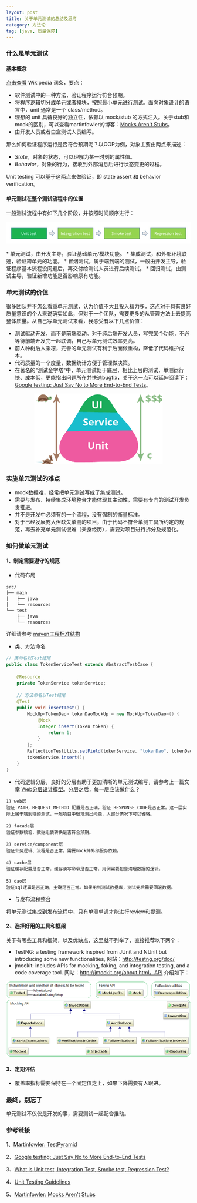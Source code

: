 ```yaml
---
layout: post
title: 关于单元测试的总结及思考
category: 方法论
tag: [java, 质量保障]
---
```


### 什么是单元测试

#### 基本概念
[点击查看](https://en.wikipedia.org/wiki/Unit_testing) Wikipedia 词条，要点：

* 软件测试中的一种方法，验证程序运行符合预期。
* 将程序逻辑切分成单元或者模块，按照最小单元进行测试。面向对象设计的语言中，unit 通常是一个 class/method。
* 理想的 unit 具备良好的独立性，依赖以 mock/stub 的方式注入。关于stub和mock的区别，可以查看martinfowler的博客：[Mocks Aren't Stubs](https://martinfowler.com/articles/mocksArentStubs.html)。
* 由开发人员或者白盒测试人员编写。

那么如何验证程序运行是否符合预期呢？以OOP为例，对象主要由两点来描述：

* <em>State</em>，对象的状态，可以理解为某一时刻的属性值。
* <em>Behavior</em>，对象的行为，接收到外部消息后进行状态变更的过程。

Unit testing 可以基于这两点来做验证，即 state assert 和 behavior verification。

#### 单元测试在整个测试流程中的位置
一般测试流程中有如下几个阶段，并按照时间顺序进行：
<p align="center">
<img src="/assets/images/unit-test-2.png" alt="test" style="height: 60px;"/>
</p>
* 单元测试，由开发主导，验证基础单元/模块功能。
* 集成测试，和外部环境联通，验证跨单元的功能。
* 冒烟测试，属于端到端的测试，一般由开发主导，验证程序基本流程没问题后，再交付给测试人员进行后续测试。
* 回归测试，由测试主导，验证新增功能是否影响原有功能。

### 单元测试的价值
很多团队并不怎么看重单元测试，认为价值不大且投入精力多，这点对于具有良好质量意识的个人来说确实如此，但对于一个团队，需要更多的从管理方法上去提高整体质量。从自己写单元测试来看，我感受有以下几点价值：

* 测试驱动开发，而不是前端驱动。对于纯后端开发人员，写完某个功能，不必等待前端开发完一起联调，自己写单元测试效率更高。
* 前人种树后人乘凉，完善的单元测试有利于后面做重构，降低了代码维护成本。
* 代码质量的一个度量，数据统计方便于管理做决策。
* 在著名的"测试金字塔"中，单元测试处于底层，相比上层的测试，单测运行快、成本低，更能指出问题所在并快速bugfix，关于这一点可以延伸阅读下：[Google testing: Just Say No to More End-to-End Tests](https://testing.googleblog.com/2015/04/just-say-no-to-more-end-to-end-tests.html)。
<p align="center">
<img src="/assets/images/unit-test-3.png" alt="testPyramid" style="width: 350px;"/>
</p>
 
### 实施单元测试的难点
* mock数据难，经常把单元测试写成了集成测试。
* 需要与发布、持续集成环境整合才能体现其主动性，需要有专门的测试开发负责推进。
* 并不是开发中必须有的一个流程，没有强制的衡量标准。
* 对于已经发展庞大但缺失单测的项目，由于代码不符合单测工具所约定的规范，再去补充单元测试很难（亲身经历），需要对项目进行拆分及规范化。

### 如何做单元测试

#### 1、制定需要遵守的规范

* 代码布局

```
src/
├── main
│   ├── java
│   └── resources
└── test
	├── java
	└── resources
```
详细请参考 [maven工程标准结构](http://maven.apache.org/guides/introduction/introduction-to-the-standard-directory-layout.html)

* 类、方法命名

```java
// 类命名以Test结尾	
public class TokenServiceTest extends AbstractTestCase {

	@Resource
	private TokenService tokenService;

	// 方法命名以Test结尾
	@Test
	public void insertTest() {
		MockUp<TokenDao> tokenDaoMockUp = new MockUp<TokenDao>() {
			@Mock
			Integer insert(Token token) {
				return 1;
			}
		};
		ReflectionTestUtils.setField(tokenService, "tokenDao", tokenDaoMockUp.getMockInstance());
		tokenService.insert();
	}
}
```

* 代码逻辑分层，良好的分层有助于更加清晰的单元测试编写，请参考上一篇文章 [Web分层设计模型](http://blog.lastww.com/2017/07/03/web-service-layed-design)。分层之后，每一层应该做什么？

```
1) web层
验证 PATH，REQUEST_METHOD 配置是否正确，验证 RESPONSE_CODE是否正常。这一层实际上属于端到端的测试，一般项目中很难测出问题，大部分情况下可以省略。

2) facade层
验证参数校验，数据组装转换是否符合预期。

3) service/component层
验证业务逻辑、流程是否正常，需要mock掉外部服务依赖。

4) cache层
验证缓存配置是否正常，缓存读写命令是否正常，用例需要包含清理数据的逻辑。

5) dao层
验证sql逻辑是否正确，主键是否正常。如果用到测试数据库，测试完后需要回滚数据。
```

* 与发布流程整合

将单元测试集成到发布流程中，只有单测单通才能进行review和提测。

#### 2、选择好用的工具和框架
关于有哪些工具和框架，以及优缺点，这里就不列举了，直接推荐以下两个：

* TestNG: a testing framework inspired from JUnit and NUnit but introducing some new functionalities, 网站：http://testng.org/doc/
* jmockit: includes APIs for mocking, faking, and integration testing, and a code coverage tool. 网站：http://jmockit.org/about.html。API 介绍如下：

<p align="center">
<img src="/assets/images/unit-test-1.png" alt="jmockit" style="width: 600px;"/>
</p>

#### 3、定期评估

* 覆盖率指标需要保持在一个固定值之上，如果下降需要有人跟进。

### 最终，别忘了
单元测试不仅仅是开发的事，需要测试一起配合推动。

### 参考链接

1、[Martinfowler: TestPyramid](https://martinfowler.com/bliki/TestPyramid.html)

2、[Google testing: Just Say No to More End-to-End Tests](https://testing.googleblog.com/2015/04/just-say-no-to-more-end-to-end-tests.html)

3、[What is Unit test, Integration Test, Smoke test, Regression Test?](https://stackoverflow.com/questions/520064/what-is-unit-test-integration-test-smoke-test-regression-test)

4、[Unit Testing Guidelines](http://geosoft.no/development/unittesting.html)

5、[Martinfowler: Mocks Aren't Stubs](https://martinfowler.com/articles/mocksArentStubs.html)
